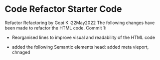 # Code Refactor Starter Code
Refactor
Refactoring by Gopi K :22May2022
The following changes have been made to refactor the HTML code.
Commit 1:
- Reorganised lines to improve visual and readability of the HTML code
- added the following Semantic elements
    head: added meta vieport, chnaged <title> to "Horiseon" from "website"
    body:  - added a <header> to page title
           - added <nav> to header links
           - added "id=search-engine-optimization" for the link #search-engine-optimization
           - added "alt" attributes to all images
           - removed </img> from "benifit cost"
           - added <footer>
           - added classes available in css to <img> in "benefit" div

    CSS:
            - added comments to CSS sections
